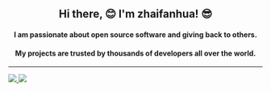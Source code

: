 <h2 align="center">Hi there, 😊 I'm zhaifanhua! 😎</h2>
<h4 align="center">I am passionate about open source software and giving back to others.</h4>
<h4 align="center">My projects are trusted by thousands of developers all over the world.</h4>

---

<div>
  <a href="/" align="left">
  <img src="https://github-readme-stats.vercel.app/api?username=zhaifanhua&show_icons=true&title_color=f3f8f1&text_color=a3e2c5&icon_color=E6E6FA&bg_color=0,415065,696969&hide_border=true&cache_seconds=86400" />
  </a>
  <a href="/" align="right">
  <img src="https://github-readme-stats.vercel.app/api/top-langs/?username=zhaifanhua&show_icons=true&title_color=f3f8f1&text_color=a3e2c5&icon_color=E6E6FA&bg_color=0,696969,415065&hide_border=true&cache_seconds=86400" />
  </a>
</div>

